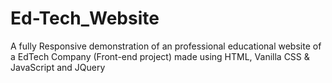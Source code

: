 # Ed-Tech_Website
A fully Responsive demonstration of an professional educational website of a EdTech Company (Front-end project) made using HTML, Vanilla CSS & JavaScript and JQuery

